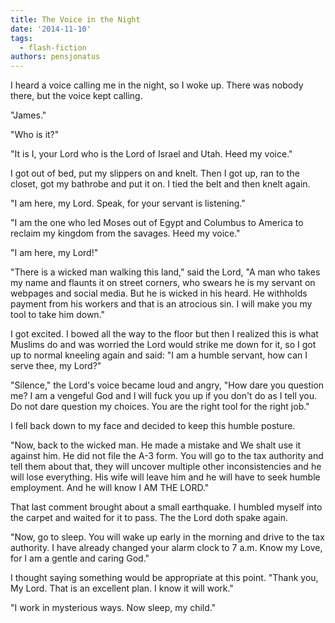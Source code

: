 ```yaml
---
title: The Voice in the Night
date: '2014-11-10'
tags:
  - flash-fiction
authors: pensjonatus
---
```


I heard a voice calling me in the night, so I woke up. There was nobody there,
but the voice kept calling.

<!-- truncate -->

"James."

"Who is it?"

"It is I, your Lord who is the Lord of Israel and Utah. Heed my voice."

I got out of bed, put my slippers on and knelt. Then I got up, ran to the
closet, got my bathrobe and put it on. I tied the belt and then knelt again.

"I am here, my Lord. Speak, for your servant is listening."

"I am the one who led Moses out of Egypt and Columbus to America to reclaim my
kingdom from the savages. Heed my voice."

"I am here, my Lord!"

"There is a wicked man walking this land," said the Lord, "A man who takes my
name and flaunts it on street corners, who swears he is my servant on webpages
and social media. But he is wicked in his heard. He withholds payment from his
workers and that is an atrocious sin. I will make you my tool to take him down."

I got excited. I bowed all the way to the floor but then I realized this is what
Muslims do and was worried the Lord would strike me down for it, so I got up to
normal kneeling again and said: "I am a humble servant, how can I serve thee, my
Lord?"

"Silence," the Lord's voice became loud and angry, "How dare you question me? I
am a vengeful God and I will fuck you up if you don't do as I tell you. Do not
dare question my choices. You are the right tool for the right job."

I fell back down to my face and decided to keep this humble posture.

"Now, back to the wicked man. He made a mistake and We shalt use it against him.
He did not file the A-3 form. You will go to the tax authority and tell them
about that, they will uncover multiple other inconsistencies and he will lose
everything. His wife will leave him and he will have to seek humble employment.
And he will know I AM THE LORD."

That last comment brought about a small earthquake. I humbled myself into the
carpet and waited for it to pass. The the Lord doth spake again.

"Now, go to sleep. You will wake up early in the morning and drive to the tax
authority. I have already changed your alarm clock to 7 a.m. Know my Love, for I
am a gentle and caring God."

I thought saying something would be appropriate at this point. "Thank you, My
Lord. That is an excellent plan. I know it will work."

"I work in mysterious ways. Now sleep, my child."
